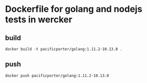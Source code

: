 # Dockerfile for golang and nodejs tests in wercker

## build

```
docker build -t pacificporter/golang:1.11.2-10.13.0 .
```

## push

```
docker push pacificporter/golang:1.11.2-10.13.0
```
